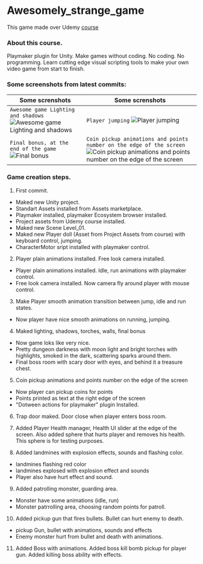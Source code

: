 # Awesomely_strange_game
This game made over Udemy [course](https://www.udemy.com/cant-code-who-cares-make-games-anyway/learn/v4/content)

### About this course.
Playmaker plugin for Unity. Make games without coding.
No coding. No programming. Learn cutting edge visual scripting tools to make your own video game from start to finish.

### Some screenshots from latest commits:

| Some screnshots | Some screnshots |
| --- | --- |
| `Awesome game Lighting and shadows ` ![Awesome game Lighting and shadows](https://user-images.githubusercontent.com/28482025/57582441-62adbf80-74b4-11e9-9130-9c04e370023a.png) | `Player jumping` ![Player jumping](https://user-images.githubusercontent.com/28482025/57582453-883ac900-74b4-11e9-86fb-8a8155e28a12.png) |
| `Final bonus, at the end of the game`![Final bonus](https://user-images.githubusercontent.com/28482025/57582462-a3a5d400-74b4-11e9-8b74-43d5d4382333.png) | `Coin pickup animations and points number on the edge of the screen`![Coin pickup animations and points number on the edge of the screen](https://user-images.githubusercontent.com/28482025/57584684-8d584200-74cd-11e9-9608-af5687e3a6e8.png) |


### Game creation steps.
1. First commit.
* Maked new Unity project. 
* Standart Assets installed from Assets marketplace. 
* Playmaker installed, playmaker Ecosystem browser installed.
* Project assets from Udemy course installed.
* Maked new Scene Level_01.
* Maked new Player doll (Asset from Project Assets from course) with keyboard control, jumping. 
* CharacterMotor sript installed with playmaker control.

2. Player plain animations installed. Free look camera installed.
* Player plain animations installed. Idle, run animations with playmaker control.
* Free look camera installed. Now camera fly around player with mouse control.

3. Make Player smooth animation transition between jump, idle and run states.
* Now player have nice smooth animations on running, jumping.

4. Maked lighting, shadows, torches, walls, final bonus
* Now game loks like very nice.
* Pretty dungeon darkness with moon light and bright torches with highlights, smoked in the dark, scattering sparks around them.
* Final boss room with scary door with eyes, and behind it a treasure chest.

5. Coin pickup animations and points number on the edge of the screen
* Now player can pickup coins for points
* Points printed as text at the right edge of the screen
* "Dotween actions for playmaker" plugin Installed.

6. Trap door maked. Door close when player enters boss room. 

7. Added Player Health manager, Health UI slider at the edge of the screen. 
Also added sphere that hurts player and removes his health. This sphere is for testing purposes.

8. Added landmines with explosion effects, sounds and flashing color.
- landmines flashing red color
- landmines explosed with explosion effect and sounds
- Player also have hurt effect and sound.

9. Added patrolling monster, guarding area.
- Monster have some animations (idle, run)
- Monster patrrolling area, choosing random points for patroll.

10. Added pickup gun that fires bullets. Bullet can hurt enemy to death.
- pickup Gun, bullet with animations, sounds and effects
- Enemy monster hurt from bullet and death with animations.

11. Added Boss with animations. Added boss kill bomb pickup for player gun. Added killing boss ability with effects.
